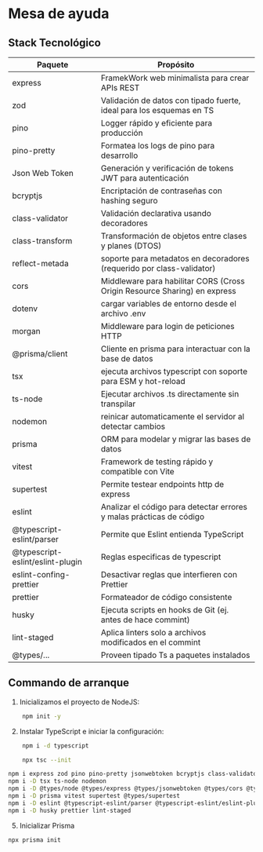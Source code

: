 # Mesa de ayuda

## Stack Tecnológico

| Paquete                          | Propósito                                                                 |
| -------------------------------- | ------------------------------------------------------------------------- |
| express                          | FramekWork web minimalista para crear APIs REST                           |
| zod                              | Validación de datos con tipado fuerte, ideal para los esquemas en TS      |
| pino                             | Logger rápido y eficiente para producción                                 |
| pino-pretty                      | Formatea los logs de pino para desarrollo                                 |
| Json Web Token                   | Generación y verificación de tokens JWT para autenticación                |
| bcryptjs                         | Encriptación de contraseñas con hashing seguro                            |
| class-validator                  | Validación declarativa usando decoradores                                 |
| class-transform                  | Transformación de objetos entre clases y planes (DTOS)                    |
| reflect-metada                   | soporte para metadatos en decoradores (requerido por class-validator)     |
| cors                             | Middleware para habilitar CORS (Cross Origin Resource Sharing) en express |
| dotenv                           | cargar variables de entorno desde el archivo .env                         |
| morgan                           | Middleware para login de peticiones HTTP                                  |
| @prisma/client                   | Cliente en prisma para interactuar con la base de datos                   |
| tsx                              | ejecuta archivos typescript con soporte para ESM y hot-reload             |
| ts-node                          | Ejecutar archivos .ts directamente sin transpilar                         |
| nodemon                          | reinicar automaticamente el servidor al detectar cambios                  |
| prisma                           | ORM para modelar y migrar las bases de datos                              |
| vitest                           | Framework de testing rápido y compatible con Vite                         |
| supertest                        | Permite testear endpoints http de express                                 |
| eslint                           | Analizar el código para detectar errores y malas prácticas de código      |
| @typescript-eslint/parser        | Permite que Eslint entienda TypeScript                                    |
| @typescript-eslint/eslint-plugin | Reglas especificas de typescript                                          |
| eslint-confing-prettier          | Desactivar reglas que interfieren con Prettier                            |
| prettier                         | Formateador de código consistente                                         |
| husky                            | Ejecuta scripts en hooks de Git (ej. antes de hace commint)               |
| lint-staged                      | Aplica linters solo a archivos modificados en el commint                  |
| @types/...                       | Proveen tipado Ts a paquetes instalados                                   |

## Commando de arranque

1. Inicializamos el proyecto de NodeJS:

```bash
    npm init -y
```

2. Instalar TypeScript e iniciar la configuración:

```bash
    npm i -d typescript

    npx tsc --init
```

```bash
npm i express zod pino pino-pretty jsonwebtoken bcryptjs class-validator class-transform reflect-metadata cors dotenv morgan @prisma/client
npm i -D tsx ts-node nodemon
npm i -D @types/node @types/express @types/jsonwebtoken @types/cors @types/morgan
npm i -D prisma vitest supertest @types/supertest
npm i -D eslint @typescript-eslint/parser @typescript-eslint/eslint-plugin eslint-config-prettier
npm i -D husky prettier lint-staged
```

5. Inicializar Prisma

```bash
npx prisma init

```
